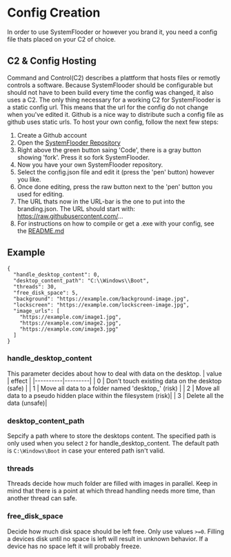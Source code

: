 # Config Creation
In order to use SystemFlooder or however you brand it, you need a config file thats placed on your C2 of choice.

## C2 & Config Hosting
Command and Control(C2) describes a plattform that hosts files or remotly controls a software. Because SystemFlooder should be configurable but should not have to been build every time the config was changed,
it also uses a C2. The only thing necessary for a working C2 for SystemFlooder is a static config url. This means that the url for the config do not change when you've edited it.
Github is a nice way to distribute such a config file as github uses static urls. To host your own config, follow the next few steps:
1. Create a Github account
2. Open the [SystemFlooder Repository](https://github.com/vanishedbydefa/SystemFlooder)
3. Right above the green button saing 'Code', there is a gray button showing 'fork'. Press it so fork SystemFlooder.
4. Now you have your own SystemFlooder repository.
5. Select the config.json file and edit it (press the 'pen' button) however you like.
6. Once done editing, press the raw button next to the 'pen' button you used for editing.
7. The URL thats now in the URL-bar is the one to put into the branding.json. The URL should start with: https://raw.githubusercontent.com/...
8. For instructions on how to compile or get a .exe with your config, see the [README.md](https://github.com/vanishedbydefa/SystemFlooder/)

## Example
```
{
  "handle_desktop_content": 0,
  "desktop_content_path": "C:\\Windows\\Boot",
  "threads": 30,
  "free_disk_space": 5,
  "background": "https://example.com/background-image.jpg",
  "lockscreen": "https://example.com/lockscreen-image.jpg",
  "image_urls": [
    "https://example.com/image1.jpg",
    "https://example.com/image2.jpg",
    "https://example.com/image3.jpg"
  ]
}
```

### handle_desktop_content
This parameter decides about how to deal with data on the desktop.
| value    | effect |
|----------|---------|
| 0        | Don't touch existing data on the desktop (safe) |
| 1        | Move all data to a folder named 'desktop_<random>' (risk) |
| 2        | Move all data to a pseudo hidden place within the filesystem (risk)|
| 3        | Delete all the data (unsafe)|

### desktop_content_path
Sepcify a path where to store the desktops content. The specified path is only used when you select `2` for handle_desktop_content.
The default path is `C:\Windows\Boot` in case your entered path isn't valid.

### threads
Threads decide how much folder are filled with images in parallel.
Keep in mind that there is a point at which thread handling needs more time, than another thread can safe.

### free_disk_space
Decide how much disk space should be left free. Only use values `>=0`.
Filling a devices disk until no space is left will result in unknown behavior. If a device has no space left it will probably freeze.
